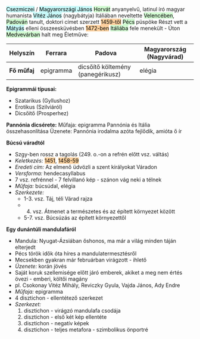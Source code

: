 <mark style="background: #ABF7F7A6;">Csezmiczei</mark> / <mark style="background: #ABF7F7A6;">Magyarországi János</mark>
<mark style="background: #BBFABBA6;">Horvát</mark> anyanyelvű, latinul író magyar humanista
<mark style="background: #ABF7F7A6;">Vitéz János</mark> (nagybátyja) Itáliában neveltette
<mark style="background: #BBFABBA6;">Velencében</mark>, <mark style="background: #BBFABBA6;">Padován</mark> tanult, doktori címet szerzett
<mark style="background: #FFB86CA6;">1459-től</mark> <mark style="background: #BBFABBA6;">Pécs</mark> püspöke
Részt vett a <mark style="background: #ABF7F7A6;">Mátyás</mark> elleni összeesküvésben
<mark style="background: #FFB86CA6;">1472-ben</mark> <mark style="background: #BBFABBA6;">Itáliába</mark> fele menekült - Úton <mark style="background: #BBFABBA6;">Medvevárban</mark> halt meg
Életműve:

| **Helyszín** | **Ferrara** | **Padova** | **Magyarország (Nagyvárad)** |
| - | - | - | - |
| **Fő műfaj** | epigramma | dicsőítő költemény (panegérikusz) | elégia |

**Epigrammái típusai:**
- Szatarikus (Gyllushoz)
- Erotikus (Szilviáról)
- Dicsőítő (Prosperhez)

**Pannónia dicsérete:**
Műfaja: epigramma
Pannónia és Itália összehasonlítása
Üzenete: Pannónia irodalma azóta fejlődik, amióta ő ír

**Búcsú váradtól**
- Szgy-ben rossz a tagolás (249. o.-on a refrén előtt vsz. váltás)
- *Keletkezés:* <mark style="background: #FFB86CA6;">1451</mark>, <mark style="background: #FFB86CA6;">1458-59</mark>
- *Eredeti cím:* Az elmenő üdvözli a szent királyokat Váradon
- *Versforma:* hendecasyllabus
- 7 vsz. refrénnel - 7 felvillanó kép - szánon vág neki a télnek
- *Műfaja:* búcsúdal, elégia
- *Szerkezete:*
	- 1-3. vsz. Táj, téli Várad rajza
	- 4. vsz. Átmenet a természetes és az épített környezet között
	- 5-7. vsz. Búcsúzás az épített környezettől

**Egy dunántúli mandulafáról**
- Mandula: Nyugat-Ázsiában őshonos, ma már a világ minden táján elterjedt
- Pécs török idők óta híres a mandulatermesztésről
- Mecsekben gyakran már februárban virágzott - ihlető
- *Üzenete:* korán jövés
- Saját koruk szellemisége előtt járó emberek, akiket a meg nem értés övezi - emberi, költői magány
- pl. Csokonay Vitéz Mihály, Reviczky Gyula, Vajda János, Ady Endre
- *Műfaja:* epigramma
- 4 disztichon - ellentétező szerkezet
- *Szerkezet:*
	1. disztichon - virágzó mandulafa csodája
	2. disztichon - első két kép ellentéte
	3. disztichon - negatív képek
	4. disztichon - teljes metafora - szimbolikus önportré
